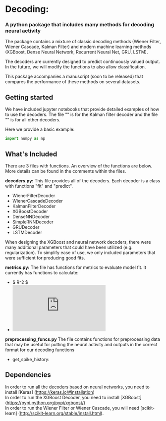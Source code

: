 # Decoding: 

### A python package that includes many methods for decoding neural activity

The package contains a mixture of classic decoding methods (Wiener Filter, Wiener Cascade, Kalman Filter) and modern machine learning methods (XGBoost, Dense Neural Network, Recurrent Neural Net, GRU, LSTM).

The decoders are currently designed to predict continuously valued output. In the future, we will modify the functions to also allow classification.

This package accompanies a manuscript (soon to be released) that compares the performance of these methods on several datasets.

## Getting started
We have included jupyter notebooks that provide detailed examples of how to use the decoders. The file "" is for the Kalman filter decoder and the file "" is for all other decoders.

Here we provide a basic example:

```python
import numpy as np
```

## What's Included
There are 3 files with functions. An overview of the functions are below. More details can be found in the comments within the files.

**decoders.py:** This file provides all of the decoders. Each decoder is a class with functions "fit" and "predict".
- WienerFilterDecoder
- WienerCascadeDecoder
- KalmanFilterDecoder
- XGBoostDecoder
- DenseNNDecoder
- SimpleRNNDecoder
- GRUDecoder
- LSTMDecoder

When designing the XGBoost and neural network decoders, there were many additional parameters that could have been utilized (e.g. regularization). To simplify ease of use, we only included parameters that were sufficient for producing good fits.

**metrics.py:** The file has functions for metrics to evaluate model fit. It currently has functions to calculate:
 - $ R^2 $
 - ![equation](https://latex.codecogs.com/gif.latex?%24%5Crho%24)
 
**preprocessing_funcs.py** The file contains functions for preprocessing data that may be useful for putting the neural activity and outputs in the correct format for our decoding functions
 - get_spike_history:

## Dependencies
In order to run all the decoders based on neural networks, you need to install [Keras] (https://keras.io/#installation) <br>
In order to run the XGBoost Decoder, you need to install [XGBoost] (https://pypi.python.org/pypi/xgboost/) <br>
In order to run the Wiener Filter or Wiener Cascade, you will need [scikit-learn] (http://scikit-learn.org/stable/install.html).
